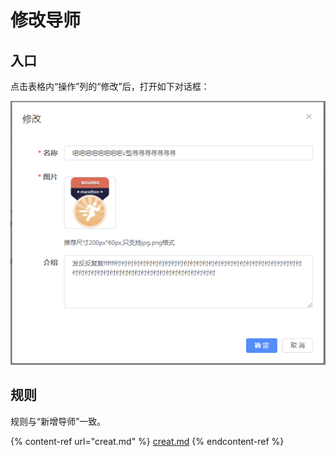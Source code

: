# 修改导师

## 入口

点击表格内“操作”列的“修改”后，打开如下对话框：

![修改导师](<../../../.gitbook/assets/image (29).png>)

## 规则

规则与“新增导师”一致。

{% content-ref url="creat.md" %}
[creat.md](creat.md)
{% endcontent-ref %}

